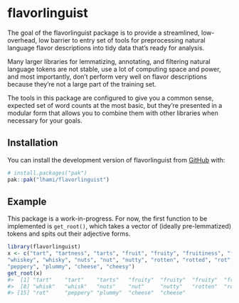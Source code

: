 
<!-- README.md is generated from README.Rmd. Please edit that file -->

# flavorlinguist

<!-- badges: start -->

<!-- badges: end -->

The goal of the flavorlinguist package is to provide a streamlined,
low-overhead, low barrier to entry set of tools for preprocessing
natural language flavor descriptions into tidy data that’s ready for
analysis.

Many larger libraries for lemmatizing, annotating, and filtering natural
language tokens are not stable, use a lot of computing space and power,
and most importantly, don’t perform very well on flavor descriptions
because they’re not a large part of the training set.

The tools in this package are configured to give you a common sense,
expected set of word counts at the most basic, but they’re presented in
a modular form that allows you to combine them with other libraries when
necessary for your goals.

## Installation

You can install the development version of flavorlinguist from
[GitHub](https://github.com/) with:

``` r
# install.packages("pak")
pak::pak("lhami/flavorlinguist")
```

## Example

This package is a work-in-progress. For now, the first function to be
implemented is `get_root()`, which takes a vector of (ideally
pre-lemmatized) tokens and spits out their adjective forms.

``` r
library(flavorlinguist)
x <- c("tart", "tartness", "tarts", "fruit", "fruity", "fruitiness", "fruits",
"whiskey", "whisky", "nuts", "nut", "nutty", "rotten", "rotted", "rot",
"peppery", "plummy", "cheese", "cheesy")
get_root(x)
#>  [1] "tart"    "tart"    "tarts"   "fruity"  "fruity"  "fruity"  "fruits" 
#>  [8] "whisk"   "whisk"   "nuts"    "nut"     "nutty"   "rotten"  "rotted" 
#> [15] "rot"     "peppery" "plummy"  "cheese"  "cheese"
```
